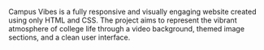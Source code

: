 Campus Vibes is a fully responsive and visually engaging website created using only HTML and CSS. The project aims to represent the vibrant atmosphere of college life through a video background, themed image sections, and a clean user interface.
